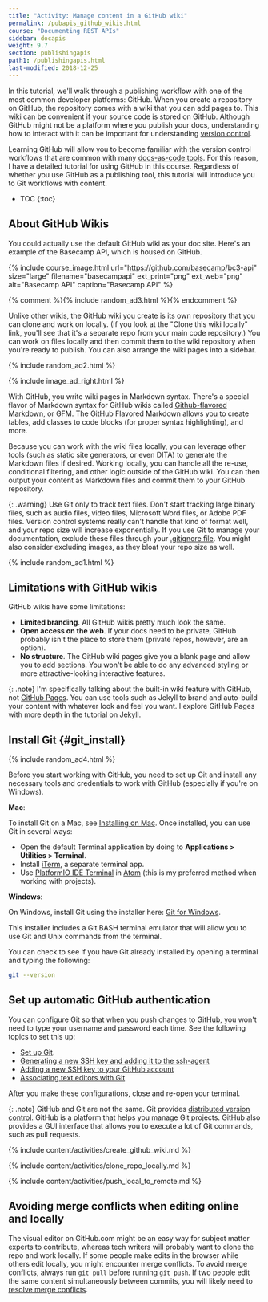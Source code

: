 ```yaml
---
title: "Activity: Manage content in a GitHub wiki"
permalink: /pubapis_github_wikis.html
course: "Documenting REST APIs"
sidebar: docapis
weight: 9.7
section: publishingapis
path1: /publishingapis.html
last-modified: 2018-12-25
---
```


In this tutorial, we'll walk through a publishing workflow with one of the most common developer platforms: GitHub. When you create a repository on GitHub, the repository comes with a wiki that you can add pages to. This wiki can be convenient if your source code is stored on GitHub. Although GitHub might not be a platform where you publish your docs, understanding how to interact with it can be important for understanding [version control](pubapis_version_control.html).

Learning GitHub will allow you to become familiar with the version control workflows that are common with many [docs-as-code tools](pubapis_docs_as_code.html). For this reason, I have a detailed tutorial for using GitHub in this course. Regardless of whether you use GitHub as a publishing tool, this tutorial will introduce you to Git workflows with content.

* TOC
{:toc}

## About GitHub Wikis

You could actually use the default GitHub wiki as your doc site. Here's an example of the Basecamp API, which is housed on GitHub.

{% include course_image.html url="https://github.com/basecamp/bc3-api" size="large" filename="basecampapi" ext_print="png" ext_web="png" alt="Basecamp API" caption="Basecamp API" %}

{% comment %}{% include random_ad3.html %}{% endcomment %}

Unlike other wikis, the GitHub wiki you create is its own repository that you can clone and work on locally. (If you look at the "Clone this wiki locally" link, you'll see that it's a separate repo from your main code repository.) You can work on files locally and then commit them to the wiki repository when you're ready to publish. You can also arrange the wiki pages into a sidebar.

{% include random_ad2.html %}

{% include image_ad_right.html %}

With GitHub, you write wiki pages in Markdown syntax. There's a special flavor of Markdown syntax for GitHub wikis called [Github-flavored Markdown](https://help.github.com/articles/github-flavored-markdown/), or GFM. The GitHub Flavored Markdown allows you to create tables, add classes to code blocks (for proper syntax highlighting), and more.

Because you can work with the wiki files locally, you can leverage other tools (such as static site generators, or even DITA) to generate the Markdown files if desired. Working locally, you can handle all the re-use, conditional filtering, and other logic outside of the GitHub wiki. You can then output your content as Markdown files and commit them to your GitHub repository.

{: .warning}
Use Git only to track text files. Don't start tracking large binary files, such as audio files, video files, Microsoft Word files, or Adobe PDF files. Version control systems really can't handle that kind of format well, and your repo size will increase exponentially. If you use Git to manage your documentation, exclude these files through your [.gitignore file](https://git-scm.com/docs/gitignore). You might also consider excluding images, as they bloat your repo size as well.

{% include random_ad1.html %}

## Limitations with GitHub wikis

GitHub wikis have some limitations:

* **Limited branding**. All GitHub wikis pretty much look the same.
* **Open access on the web**. If your docs need to be private, GitHub probably isn't the place to store them (private repos, however, are an option).
* **No structure**. The GitHub wiki pages give you a blank page and allow you to add sections. You won't be able to do any advanced styling or more attractive-looking interactive features.

{: .note}
I'm specifically talking about the built-in wiki feature with GitHub, not [GitHub Pages](https://pages.github.com/). You can use tools such as Jekyll to brand and auto-build your content with whatever look and feel you want. I explore GitHub Pages with more depth in the tutorial on [Jekyll](pubapis_jekyll.html).

## Install Git {#git_install}

{% include random_ad4.html %}

Before you start working with GitHub, you need to set up Git and install any necessary tools and credentials to work with GitHub (especially if you're on Windows).

**Mac**:

To install Git on a Mac, see [Installing on Mac](https://git-scm.com/download/mac). Once installed, you can use Git in several ways:

* Open the default Terminal application by doing to **Applications > Utilities > Terminal**.
* Install [iTerm](https://www.iterm2.com/), a separate terminal app.
* Use [PlatformIO IDE Terminal](https://atom.io/packages/platformio-ide-terminal) in [Atom](https://atom.io/) (this is my preferred method when working with projects).

**Windows**:

On Windows, install Git using the installer here: [Git for Windows](https://gitforwindows.org/).

This installer includes a Git BASH terminal emulator that will allow you to use Git and Unix commands from the terminal.

You can check to see if you have Git already installed by opening a terminal and typing the following:

```bash
git --version
```

## Set up automatic GitHub authentication

You can configure Git so that when you push changes to GitHub, you won't need to type your username and password each time. See the following topics to set this up:

* [Set up Git](https://help.github.com/articles/set-up-git/).
* [Generating a new SSH key and adding it to the ssh-agent](https://help.github.com/articles/generating-a-new-ssh-key-and-adding-it-to-the-ssh-agent/)
* [Adding a new SSH key to your GitHub account](https://help.github.com/articles/adding-a-new-ssh-key-to-your-github-account/)
* [Associating text editors with Git](https://help.github.com/articles/associating-text-editors-with-git/)

After you make these configurations, close and re-open your terminal.

{: .note}
GitHub and Git are not the same. Git provides [distributed version control](pubapis_version_control.html). GitHub is a platform that helps you manage Git projects. GitHub also provides a GUI interface that allows you to execute a lot of Git commands, such as pull requests.

{% include content/activities/create_github_wiki.md %}

{% include content/activities/clone_repo_locally.md %}

{% include content/activities/push_local_to_remote.md %}


## Avoiding merge conflicts when editing online and locally

The visual editor on GitHub.com might be an easy way for subject matter experts to contribute, whereas tech writers will probably want to clone the repo and work locally. If some people make edits in the browser while others edit locally, you might encounter merge conflicts. To avoid merge conflicts, always run `git pull` before running `git push`. If two people edit the same content simultaneously between commits, you will likely need to [resolve merge conflicts](https://help.github.com/articles/resolving-a-merge-conflict-using-the-command-line/).
